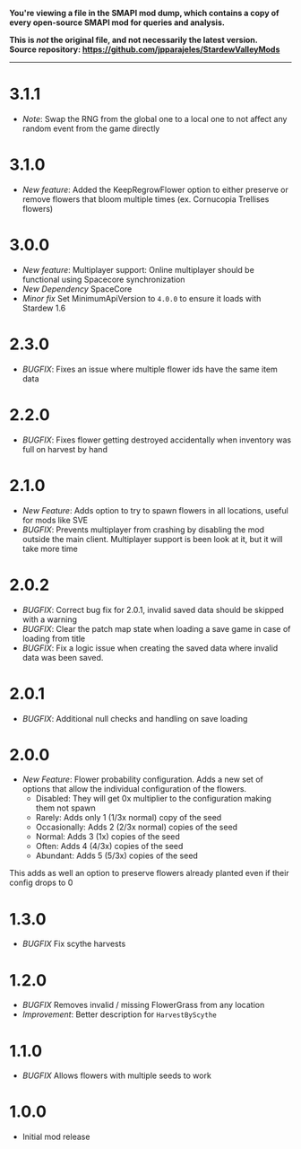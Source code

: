 **You're viewing a file in the SMAPI mod dump, which contains a copy of every open-source SMAPI mod
for queries and analysis.**

**This is _not_ the original file, and not necessarily the latest version.**  
**Source repository: https://github.com/jpparajeles/StardewValleyMods**

----

# 3.1.1
- *Note*: Swap the RNG from the global one to a local one to not affect any random event from the game directly

# 3.1.0
- *New feature*: Added the KeepRegrowFlower option to either preserve or remove flowers that bloom multiple times (ex. Cornucopia Trellises flowers)

# 3.0.0
- *New feature*: Multiplayer support: Online multiplayer should be functional using Spacecore synchronization
- *New Dependency* SpaceCore
- *Minor fix* Set MinimumApiVersion to `4.0.0` to ensure it loads with Stardew 1.6

# 2.3.0
- *BUGFIX*: Fixes an issue where multiple flower ids have the same item data

# 2.2.0 
- *BUGFIX*: Fixes flower getting destroyed accidentally when inventory was full on harvest by hand

# 2.1.0
- *New Feature*: Adds option to try to spawn flowers in all locations, useful for mods like SVE
- *BUGFIX*: Prevents multiplayer from crashing by disabling the mod outside the main client. Multiplayer support is been look at it, but it will take more time

# 2.0.2
- *BUGFIX*: Correct bug fix for 2.0.1, invalid saved data should be skipped with a warning
- *BUGFIX*: Clear the patch map state when loading a save game in case of loading from title
- *BUGFIX*: Fix a logic issue when creating the saved data where invalid data was been saved.

# 2.0.1
- *BUGFIX*: Additional null checks and handling on save loading

# 2.0.0
- *New Feature*: Flower probability configuration. Adds a new set of options that allow the individual configuration of the flowers.
    - Disabled: They will get 0x multiplier to the configuration making them not spawn
    - Rarely: Adds only 1 (1/3x normal) copy of the seed
	- Occasionally: Adds 2 (2/3x normal) copies of the seed
    - Normal: Adds 3 (1x) copies of the seed
    - Often: Adds 4 (4/3x) copies of the seed
    - Abundant: Adds 5 (5/3x) copies of the seed

This adds as well an option to preserve flowers already planted even if their config drops to 0

# 1.3.0
- *BUGFIX* Fix scythe harvests

# 1.2.0
- *BUGFIX* Removes invalid / missing FlowerGrass from any location
- *Improvement*: Better description for `HarvestByScythe`

# 1.1.0
- *BUGFIX* Allows flowers with multiple seeds to work

# 1.0.0
- Initial mod release